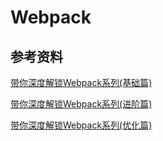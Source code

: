 # Webpack

## 参考资料

[带你深度解锁Webpack系列(基础篇)](https://juejin.im/post/5e5c65fc6fb9a07cd00d8838)

[带你深度解锁Webpack系列(进阶篇)](https://juejin.im/post/5e6518946fb9a07c820fbaaf)

[带你深度解锁Webpack系列(优化篇)](https://juejin.im/post/5e6cfdc85188254913107c1f)
